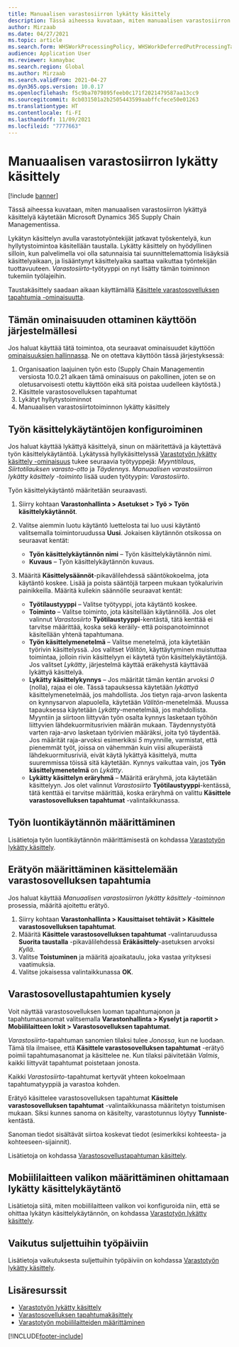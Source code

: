 ```yaml
---
title: Manuaalisen varastosiirron lykätty käsittely
description: Tässä aiheessa kuvataan, miten manuaalisen varastosiirron lykättyä käsittelyä käytetään Microsoft Dynamics 365 Supply Chain Managementissa.
author: Mirzaab
ms.date: 04/27/2021
ms.topic: article
ms.search.form: WHSWorkProcessingPolicy, WHSWorkDeferredPutProcessingTask
audience: Application User
ms.reviewer: kamaybac
ms.search.region: Global
ms.author: Mirzaab
ms.search.validFrom: 2021-04-27
ms.dyn365.ops.version: 10.0.17
ms.openlocfilehash: f5c9ba7079895feeb0c171f2021479587aa13cc9
ms.sourcegitcommit: 8cb031501a2b2505443599aabffcfece50e01263
ms.translationtype: HT
ms.contentlocale: fi-FI
ms.lasthandoff: 11/09/2021
ms.locfileid: "7777663"
---
```

# <a name="deferred-processing-of-manual-inventory-movement"></a>Manuaalisen varastosiirron lykätty käsittely

[!include [banner](../includes/banner.md)]

Tässä aiheessa kuvataan, miten manuaalisen varastosiirron lykättyä käsittelyä käytetään Microsoft Dynamics 365 Supply Chain Managementissa.

Lykätyn käsittelyn avulla varastotyöntekijät jatkavat työskentelyä, kun hyllytystoimintoa käsitellään taustalla. Lykätty käsittely on hyödyllinen silloin, kun palvelimella voi olla satunnaisia tai suunnittelemattomia lisäyksiä käsittelyaikaan, ja lisääntynyt käsittelyaika saattaa vaikuttaa työntekijän tuottavuuteen. *Varastosiirto*-työtyyppi on nyt lisätty tämän toiminnon tukemiin työlajeihin.

Taustakäsittely saadaan aikaan käyttämällä [Käsittele varastosovelluksen tapahtumia -ominaisuutta](warehouse-app-events.md).

## <a name="turn-on-this-feature-for-your-system"></a>Tämän ominaisuuden ottaminen käyttöön järjestelmällesi

Jos haluat käyttää tätä toimintoa, ota seuraavat ominaisuudet käyttöön [ominaisuuksien hallinnassa](../../fin-ops-core/fin-ops/get-started/feature-management/feature-management-overview.md). Ne on otettava käyttöön tässä järjestyksessä:

1. Organisaation laajuinen työn esto (Supply Chain Managementin versiosta 10.0.21 alkaen tämä ominaisuus on pakollinen, joten se on oletusarvoisesti otettu käyttöön eikä sitä poistaa uudelleen käytöstä.)
1. Käsittele varastosovelluksen tapahtumat
1. Lykätyt hyllytystoiminnot
1. Manuaalisen varastosiirtotoiminnon lykätty käsittely

## <a name="configure-the-work-processing-policies"></a>Työn käsittelykäytäntöjen konfiguroiminen

Jos haluat käyttää lykättyä käsittelyä, sinun on määritettävä ja käytettävä työn käsittelykäytäntöä. Lykätyssä hyllykäsittelyssä [Varastotyön lykätty käsittely -ominaisuus](deferred-put.md) tukee seuraavia työtyyppejä: *Myyntitilaus*, *Siirtotilauksen varasto-otto* ja *Täydennys*. *Manuaalisen varastosiirron lykätty käsittely -toiminto* lisää uuden työtyypin: *Varastosiirto*.

Työn käsittelykäytäntö määritetään seuraavasti.

1. Siirry kohtaan **Varastonhallinta \> Asetukset \> Työ \> Työn käsittelykäytännöt**.
1. Valitse aiemmin luotu käytäntö luettelosta tai luo uusi käytäntö valitsemalla toimintoruudussa **Uusi**. Jokaisen käytännön otsikossa on seuraavat kentät:

    - **Työn käsittelykäytännön nimi** – Työn käsittelykäytännön nimi.
    - **Kuvaus** – Työn käsittelykäytännön kuvaus.

1. Määritä **Käsittelysäännöt**-pikavälilehdessä sääntökokoelma, jota käytäntö koskee. Lisää ja poista sääntöjä tarpeen mukaan työkalurivin painikkeilla. Määritä kullekin säännölle seuraavat kentät:

    - **Työtilaustyyppi** – Valitse työtyyppi, jota käytäntö koskee.
    - **Toiminto** – Valitse toiminto, jota käsitellään käytännöllä. Jos olet valinnut *Varastosiirto* **Työtilaustyyppi**-kentästä, tätä kenttää ei tarvitse määrittää, koska sekä keräily- että poispanotoiminnot käsitellään yhtenä tapahtumana.
    - **Työn käsittelymenetelmä** – Valitse menetelmä, jota käytetään työrivin käsittelyssä. Jos valitset *Välitön*, käyttäytyminen muistuttaa toimintaa, jolloin rivin käsittelyyn ei käytetä työn käsittelykäytäntöjä. Jos valitset *Lykätty*, järjestelmä käyttää eräkehystä käyttävää lykättyä käsittelyä.
    - **Lykätty käsittelykynnys** – Jos määrität tämän kentän arvoksi *0* (nolla), rajaa ei ole. Tässä tapauksessa käytetään *lykättyä* käsittelymenetelmää, jos mahdollista. Jos tietyn raja-arvon laskenta on kynnysarvon alapuolella, käytetään *Välitön*-menetelmää. Muussa tapauksessa käytetään *Lykätty*-menetelmää, jos mahdollista. Myyntiin ja siirtoon liittyvän työn osalta kynnys lasketaan työhön liittyvien lähdekuormitusrivien määrän mukaan. Täydennystyötä varten raja-arvo lasketaan työrivien määräksi, joita työ täydentää. Jos määrität raja-arvoksi esimerkiksi *5* myynnille, varmistat, että pienemmät työt, joissa on vähemmän kuin viisi alkuperäistä lähdekuormitusriviä, eivät käytä lykättyä käsittelyä, mutta suuremmissa töissä sitä käytetään. Kynnys vaikuttaa vain, jos **Työn käsittelymenetelmä** on *Lykätty*.
    - **Lykätty käsittelyn eräryhmä** – Määritä eräryhmä, jota käytetään käsittelyyn. Jos olet valinnut *Varastosiirto* **Työtilaustyyppi**-kentässä, tätä kenttää ei tarvitse määrittää, koska eräryhmä on valittu **Käsittele varastosovelluksen tapahtumat** -valintaikkunassa.

## <a name="assign-the-work-creation-policy"></a>Työn luontikäytännön määrittäminen

Lisätietoja työn luontikäytännön määrittämisestä on kohdassa [Varastotyön lykätty käsittely](deferred-put.md).

## <a name="set-up-a-batch-job-to-process-warehouse-app-events"></a>Erätyön määrittäminen käsittelemään varastosovelluksen tapahtumia

Jos haluat käyttää *Manuaalisen varastosiirron lykätty käsittely -toiminnon* prosessia, määritä ajoitettu erätyö.

1. Siirry kohtaan **Varastonhallinta \> Kausittaiset tehtävät \> Käsittele varastosovelluksen tapahtumat**.
1. Määritä **Käsittele varastosovelluksen tapahtumat** -valintaruudussa **Suorita taustalla** -pikavälilehdessä **Eräkäsittely**-asetuksen arvoksi *Kyllä*.
1. Valitse **Toistuminen** ja määritä ajoaikataulu, joka vastaa yrityksesi vaatimuksia.
1. Valitse jokaisessa valintaikkunassa **OK**.

## <a name="inquire-about-the-warehouse-app-events"></a>Varastosovellustapahtumien kysely

Voit näyttää varastosovelluksen luoman tapahtumajonon ja tapahtumasanomat valitsemalla **Varastonhallinta \> Kyselyt ja raportit \> Mobiililaitteen lokit \> Varastosovelluksen tapahtumat**.

*Varastosiirto*-tapahtuman sanomien tilaksi tulee *Jonossa*, kun ne luodaan. Tämä tila ilmaisee, että **Käsittele varastosovelluksen tapahtumat** -erätyö poimii tapahtumasanomat ja käsittelee ne. Kun tilaksi päivitetään *Valmis*, kaikki liittyvät tapahtumat poistetaan jonosta.

Kaikki *Varastosiirto*-tapahtumat kertyvät yhteen kokoelmaan tapahtumatyyppiä ja varastoa kohden.

Erätyö käsittelee varastosovelluksen tapahtumat **Käsittele varastosovelluksen tapahtumat** -valintaikkunassa määritetyn toistumisen mukaan. Siksi kunnes sanoma on käsitelty, varastotunnus löytyy **Tunniste**-kentästä.

Sanoman tiedot sisältävät siirtoa koskevat tiedot (esimerkiksi kohteesta- ja kohteeseen-sijainnit).

Lisätietoja on kohdassa [Varastosovellustapahtuman käsittely](warehouse-app-events.md).

## <a name="configure-the-mobile-device-menu-to-skip-the-deferred-processing-policy"></a>Mobiililaitteen valikon määrittäminen ohittamaan lykätty käsittelykäytäntö

Lisätietoja siitä, miten mobiililaitteen valikon voi konfiguroida niin, että se ohittaa lykätyn käsittelykäytännön, on kohdassa [Varastotyön lykätty käsittely](deferred-put.md).

## <a name="impact-on-closed-work-dates"></a>Vaikutus suljettuihin työpäiviin

Lisätietoja vaikutuksesta suljettuihin työpäiviin on kohdassa [Varastotyön lykätty käsittely](deferred-put.md).

## <a name="additional-resources"></a>Lisäresurssit

- [Varastotyön lykätty käsittely](deferred-put.md)
- [Varastosovelluksen tapahtumakäsittely](warehouse-app-events.md)
- [Varastotyön mobiililaitteiden määrittäminen](configure-mobile-devices-warehouse.md)

[!INCLUDE[footer-include](../../includes/footer-banner.md)]
